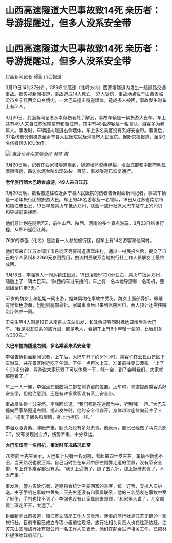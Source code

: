# 山西高速隧道大巴事故致14死 亲历者：导游提醒过，但多人没系安全带

# 山西高速隧道大巴事故致14死 亲历者：导游提醒过，但多人没系安全带

封面新闻记者 郝莹 山西报道

3月19日14时37分许，G59呼北高速（北呼方向）西家塔隧道内发生一起道路交通事故。据央视新闻报道，事故造成14人死亡，37人受伤，事故地点位于山西省临汾市乡宁县西交口乡境内，一大巴车撞击隧道墙体，造成多人被困，事故发生时车上有51人。

3月20日，封面新闻记者从幸存伤者处了解到，事故车辆是一辆旅游大巴车，车上共有49人来自江苏省南京市和镇江市，其中有48名游客及一名领队，游客多为老年人。事发时，车辆撞向隧道右侧墙体，车上多名乘客没有系好安全带。事发后，37名伤者分别被送至乡宁县人民医院以及河津市人民医院。据新京报报道，至少2名伤者转入ICU治疗。

![](https://inews.gtimg.com/news_bt/Oud5HjWqn5YcIp_VY-3dQ_dOPyPV0E_EHoI1mbOyNIz3wAA/1000)
_事故伤者在医院治疗 郝莹 摄_

3月20日晚，记者在西家塔隧道看到，隧道墙体瓷砖碎裂，墙面底部和中部有明显摩擦痕迹，路边水泥台阶出现破裂。目前，事发隧道已恢复通行。

**老年旅行团大巴跨省旅游，49人来自江苏**

3月20日晚，数名被送往临近乡宁县人民医院的伤者告诉封面新闻记者，事故车辆是一老年旅行团的旅游大巴。车上的48名游客及一名领队，18日从江苏省南京市和镇江市出发，19日早晨乘火车抵达郑州，陕西一旅行社派大巴车及车上的司机和导游前来接团。

他们原计划在随后7天，前往山西、陕西、河南的多个景点游玩，3月23日结束行程，从郑州返回江苏。

76岁的李强（化名）是独自一人参加旅行团，但车上有14名游客和他同村。

他们都来自江苏省镇江市丹徒区高资街道唐驾庄村，通过一村民报名后，提交了自己的个人资料和2260元参团费用，由该村民联系当地旅行社工作人员解女士最终成团。

3月18日，李强等人一同从镇江出发，19日凌晨5时20分左右，乘火车抵达郑州，随后上了一辆大巴车。“陕西的车过来接的，车上有一名本地导游和一名司机，要跟团全程走7天。”

57岁的魏女士和姐姐一同出游，姐妹俩均在事故中受伤，魏女士面部骨折，眼眶有黑紫色淤血，姐姐则腿部骨折。家属事发后已来到医院照料，两人预计还需住院治疗休养一周。

王先生等4人则是18日从南京火车站出发，和其余游客同时抵达郑州后乘大巴车。“我是朋友联系的旅行团，都是老人，看到车上有6个年轻一些的，比我们多收300元。”

**大巴车撞向隧道右侧，多名乘客未系安全带**

李强告诉封面新闻记者，上车后，大巴车开了约5个小时，乘客们在云丘山景区下车游玩，并在景区附近吃了午饭。下午一点再次上车，准备前往壶口瀑布。“上了车20多分钟，导游说大家玩累了可以休息一下，眯一会，到了会叫我们，大家就都睡着了。”

车上一人一座，李强坐在倒数第二排左侧靠窗的位置。上车时，导游提醒乘客系好安全带，但他注意到，还是有许多乘客没有系上安全带。

事故发生得十分突然。李强回忆道，“我们都是在迷瞪当中，听到‘嘭’一声。”大巴车撞向西家塔隧道右侧，撞击发生时，他的安全带崩开，身体越过座位向前冲了三排。“撞到了额头和眼睛，身上也擦伤一些。”

李强双眼青紫、肿胀严重，额头处也有多处淤青。他表示，自己已经做了两次头部CT，没有发现出血点，伤势不重，十分幸运。

**大巴车仅有一名司机，事发时车况路况正常**

70岁的王先生表示，大巴车上只有一名司机，看起来四十岁左右。车辆不新也不旧，当天路况也很正常。自己当时坐在车厢中部左侧靠走道的位置，没有系安全带，车上许多乘客都没有系。“我头上受伤了，缝了五六针，腿上擦破淤青了，不太严重。”

事发后，警方告诉伤者，近期将会统计需要回家的乘客，统一订票，安排人员护送。由于手机在事故中丢失，王先生还没有和家属联系，他的三名朋友在事故中受了轻伤，手机也找不到了。李强也没有让家属前来照顾，“和家里人说了，儿女都要上班走不开，太远了。”

封面新闻此前报道，镇江市文旅局工作人员表示，涉事的旅行社是江苏无锡的一家旅行社，目前市里已成立专项小组前往现场，旅行社相关负责人也在往那边赶。江苏东山国际旅行社有限公司一名工作人员表示，他们在配合进行相关工作，已把材料提供给政府部门。

